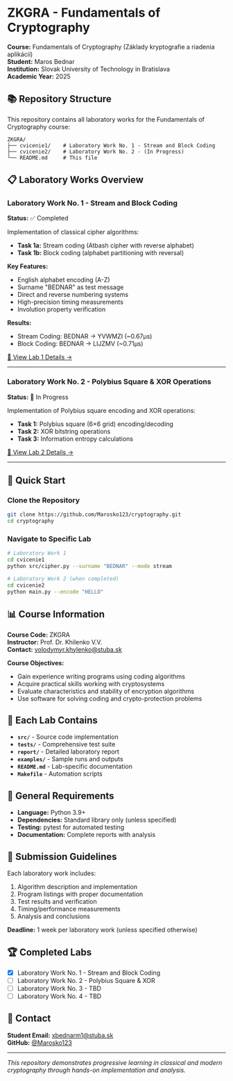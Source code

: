 # ZKGRA - Fundamentals of Cryptography
**Course:** Fundamentals of Cryptography (Základy kryptografie a riadenia aplikácií)  
**Student:** Maros Bednar  
**Institution:** Slovak University of Technology in Bratislava  
**Academic Year:** 2025

## 📚 Repository Structure

This repository contains all laboratory works for the Fundamentals of Cryptography course:

```
ZKGRA/
├── cvicenie1/    # Laboratory Work No. 1 - Stream and Block Coding
├── cvicenie2/    # Laboratory Work No. 2 - (In Progress)
└── README.md     # This file
```

## 📋 Laboratory Works Overview

### Laboratory Work No. 1 - Stream and Block Coding
**Status:** ✅ Completed

Implementation of classical cipher algorithms:
- **Task 1a:** Stream coding (Atbash cipher with reverse alphabet)
- **Task 1b:** Block coding (alphabet partitioning with reversal)

**Key Features:**
- English alphabet encoding (A-Z)
- Surname "BEDNAR" as test message
- Direct and reverse numbering systems
- High-precision timing measurements
- Involution property verification

**Results:**
- Stream Coding: BEDNAR → YVWMZI (~0.67μs)
- Block Coding: BEDNAR → LIJZMV (~0.71μs)

[📖 View Lab 1 Details →](./cvicenie1/)

---

### Laboratory Work No. 2 - Polybius Square & XOR Operations
**Status:** 🚧 In Progress

Implementation of Polybius square encoding and XOR operations:
- **Task 1:** Polybius square (6×6 grid) encoding/decoding
- **Task 2:** XOR bitstring operations
- **Task 3:** Information entropy calculations

[📖 View Lab 2 Details →](./cvicenie2/)

---

## 🚀 Quick Start

### Clone the Repository
```bash
git clone https://github.com/Marosko123/cryptography.git
cd cryptography
```

### Navigate to Specific Lab
```bash
# Laboratory Work 1
cd cvicenie1
python src/cipher.py --surname "BEDNAR" --mode stream

# Laboratory Work 2 (when completed)
cd cvicenie2
python main.py --encode "HELLO"
```

## 📊 Course Information

**Course Code:** ZKGRA  
**Instructor:** Prof. Dr. Khilenko V.V.  
**Contact:** volodymyr.khylenko@stuba.sk  

**Course Objectives:**
- Gain experience writing programs using coding algorithms
- Acquire practical skills working with cryptosystems
- Evaluate characteristics and stability of encryption algorithms
- Use software for solving coding and crypto-protection problems

## 📁 Each Lab Contains

- **`src/`** - Source code implementation
- **`tests/`** - Comprehensive test suite
- **`report/`** - Detailed laboratory report
- **`examples/`** - Sample runs and outputs
- **`README.md`** - Lab-specific documentation
- **`Makefile`** - Automation scripts

## 🔧 General Requirements

- **Language:** Python 3.9+
- **Dependencies:** Standard library only (unless specified)
- **Testing:** pytest for automated testing
- **Documentation:** Complete reports with analysis

## 📝 Submission Guidelines

Each laboratory work includes:
1. Algorithm description and implementation
2. Program listings with proper documentation
3. Test results and verification
4. Timing/performance measurements
5. Analysis and conclusions

**Deadline:** 1 week per laboratory work (unless specified otherwise)

## 🏆 Completed Labs

- [x] Laboratory Work No. 1 - Stream and Block Coding
- [ ] Laboratory Work No. 2 - Polybius Square & XOR
- [ ] Laboratory Work No. 3 - TBD
- [ ] Laboratory Work No. 4 - TBD

## 📧 Contact

**Student Email:** xbednarm1@stuba.sk  
**GitHub:** [@Marosko123](https://github.com/Marosko123)

---

*This repository demonstrates progressive learning in classical and modern cryptography through hands-on implementation and analysis.*